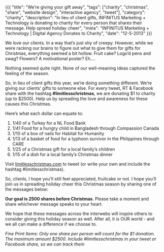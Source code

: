 {{{
  "title": "We’re giving your gift away",
  "tags": ["charity", "christmas", "share", "website design", "interactive agency", "tweet"],
  "category": "charity",
  "description": "In lieu of client gifts, INFINITUS Marketing + Technology is donating to charity for every person that shares their message. Help spread holiday cheer",
  "meta": "INFINITUS Marketing + Technology | Digital Agency Donates to Charity",
  "date": "12-5-2013"
}}}

We love our clients. In a way that’s just shy of creepy. However, while we were racking our brains to figure out what to give them for gifts for Christmas, everything seemed a bit hollow.<!--more--> Fruit cake? Logo’d pens and swag? Flowers? A motivational poster? Eh….

Nothing seemed quite right. None of our well-meaning ideas captured the feeling of the season. 

So, in lieu of client gifts this year, we’re doing something different. We’re giving our clients’ gifts to someone else. For every tweet, RT & Facebook share with the hashtag **#limitlesschristmas**, we are donating $1 to charity (up to $2500). Help us by spreading the love and awareness for these causes this Christmas.

Here’s what each dollar can equate to:

1. 1/40 of a Turkey for a NL Food Bank
2. 1/41 Food for a hungry child in Bangladesh through Compassion Canada
3. 1/10 of a box of nails for Habitat for Humanity
4. 1/13 of a basket of food for a typhoon survivor in the Philippines through CARE
5. 1/25 of a Christmas gift for a local family’s children
6. 1/15 of a dish for a local family’s Christmas dinner

Visit [limitlesschristmas.com](http://limitlesschristmas.com) to tweet (or write your own and include the hashtag #limitlesschristmas).

So, clients, I hope you’ll still feel appreciated, fruitcake or not. I hope you’ll join us in spreading holiday cheer this Christmas season by sharing one of the messages below: 

**Our goal is 2500 shares before Christmas**. Please take a moment and share whichever message speaks to your heart. 

We hope that these messages across the interwebs will inspire others to consider giving this holiday season as well. After all, it is OUR world - and we all can make a difference if we choose to. 

*Fine Print Items: Only one share per person will count for the $1 donation. The maximum amount $2500. Include #limitlesschristmas in your tweet or Facebook share, so we can track them*
